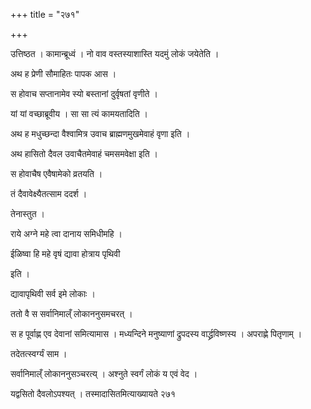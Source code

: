 +++
title = "२७१"

+++

 

उत्तिष्ठत । कामान्ब्रूध्वं । नो वाव वस्तस्याशास्ति यदमुं लोकं जयेतेति । 

अथ ह प्रेणी सौमाहितः पापक आस । 

स होवाच सप्तानामेव स्यो बस्तानां दुर्वृषतां वृणीते । 

यां यां वच्छाब्रूवीय । सा सा त्यं कामयतादिति । 

अथ ह मधुच्छन्दा वैश्वामित्र उवाच ब्राह्मणमुखमेवाहं वृणा इति । 

अथ हासितो दैवल उवाचैतमेवाहं चमसमवेक्षा इति । 

स होवाचैष एवैषामेको व्रतयति । 

तं दैवावेक्ष्यैतत्साम ददर्श । 

तेनास्तुत । 

राये अग्ने महे त्वा दानाय समिधीमहि । 

ईळिष्वा हि महे वृषं द्यावा होत्राय पृथिवी 

इति । 

द्यावापृथिवी सर्व इमे लोकाः । 

ततो वै स सर्वानिमाल्ँ लोकाननुसमचरत् । 

स ह पूर्वाह्ण एव देवानां समित्यामास । मध्यन्दिने मनुष्याणां द्रुपदस्य
वार्द्ध्रविष्णस्य । अपराह्णे पितृणाम् । 

तदेतत्स्वर्ग्यं साम । 

सर्वानिमाल्ँ लोकाननुसञ्चरत्य् । अश्नुते स्वर्गं लोकं य एवं वेद । 

यद्वसितो दैवलोऽपश्यत् । तस्मादासितमित्याख्यायते २७१

